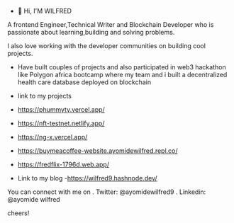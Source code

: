 
- 👋 Hi, I'M WILFRED 

A frontend Engineer,Technical Writer and Blockchain Developer who is passionate about learning,building and solving problems.

I also love working with the developer communities on building cool projects.


- Have built couples of projects and also participated in web3 hackathon like Polygon africa bootcamp where my team and i built a decentralized health care database deployed on blockchain
- link to my projects
-  https://phummyty.vercel.app/
-  https://nft-testnet.netlify.app/
-  https://ng-x.vercel.app/
-  https://buymeacoffee-website.ayomidewilfred.repl.co/
-  https://fredflix-1796d.web.app/

- Link to my blog 
-https://wilfred9.hashnode.dev/

You can connect with me on 
. Twitter: @ayomidewilfred9
. Linkedin: @ayomide wilfred


cheers!

